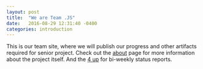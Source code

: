 ```yaml
---
layout: post
title:  "We are Team .JS"
date:   2016-08-29 12:31:40 -0400
categories: introduction
---
```


This is our team site, where we will publish our progress and other artifacts required for senior project. Check out the [about](/about) page for more information about the project itself. And the [4 up](/four) for bi-weekly status reports.
